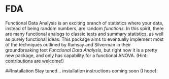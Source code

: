 # FDA

Functional Data Analysis is an exciting branch of statistics where your data, instead of being random numbers, are random _functions_. In this spirit, there are many functional analogs to classic tests and summary statistics, as well as purely functional ideas. This package aims to eventually implement most of the techniques outlined by Ramsay and Silverman in their groundbreaking text _Functional Data Analysis_, but right now it is a pretty new package, and only has capability for a functional ANOVA. (Hint: contributions are welcome!)

##Installation
Stay tuned... installation instructions coming soon (I hope).
